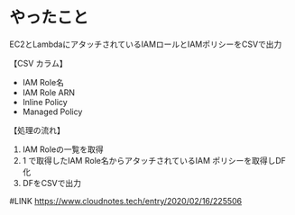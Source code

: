 # やったこと
EC2とLambdaにアタッチされているIAMロールとIAMポリシーをCSVで出力

【CSV カラム】

* IAM Role名
* IAM Role ARN
* Inline Policy
* Managed Policy

【処理の流れ】

1.  IAM Roleの一覧を取得  
2.  1 で取得したIAM Role名からアタッチされているIAM ポリシーを取得しDF化  
3.  DFをCSVで出力  

#LINK
https://www.cloudnotes.tech/entry/2020/02/16/225506
